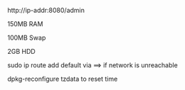 http://ip-addr:8080/admin

150MB RAM

100MB Swap

2GB HDD

sudo ip route add default via <your-gateway-ip> ==> if network is unreachable

dpkg-reconfigure tzdata to reset time